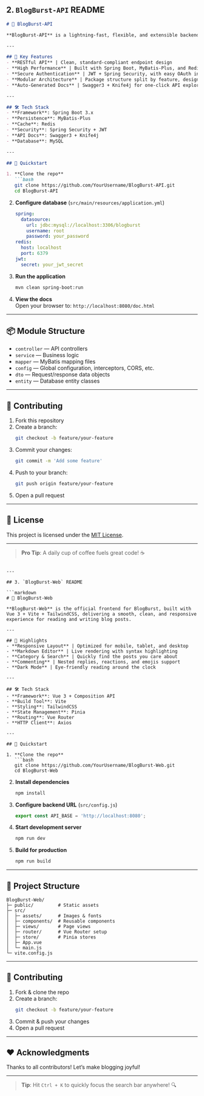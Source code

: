 ## 2. `BlogBurst-API` README

```markdown
# 🚀 BlogBurst-API

**BlogBurst-API** is a lightning-fast, flexible, and extensible backend service for your blog platform, offering core features like article management, user authentication, comment threads, and tag categorization.

---

## 🎉 Key Features
- **RESTful API** | Clean, standard-compliant endpoint design  
- **High Performance** | Built with Spring Boot, MyBatis-Plus, and Redis caching  
- **Secure Authentication** | JWT + Spring Security, with easy OAuth integration  
- **Modular Architecture** | Package structure split by feature, designed for Open/Closed extension  
- **Auto-Generated Docs** | Swagger3 + Knife4j for one-click API exploration and testing  

---

## 🛠 Tech Stack
- **Framework**: Spring Boot 3.x  
- **Persistence**: MyBatis-Plus  
- **Cache**: Redis  
- **Security**: Spring Security + JWT  
- **API Docs**: Swagger3 + Knife4j  
- **Database**: MySQL  

---

## 🚀 Quickstart

1. **Clone the repo**  
   ```bash
   git clone https://github.com/YourUsername/BlogBurst-API.git
   cd BlogBurst-API
   ```
2. **Configure database** (`src/main/resources/application.yml`)  
   ```yaml
   spring:
     datasource:
       url: jdbc:mysql://localhost:3306/blogburst
       username: root
       password: your_password
   redis:
     host: localhost
     port: 6379
   jwt:
     secret: your_jwt_secret
   ```
3. **Run the application**  
   ```bash
   mvn clean spring-boot:run
   ```
4. **View the docs**  
   Open your browser to: `http://localhost:8080/doc.html`

---

## 📦 Module Structure
- `controller` — API controllers  
- `service` — Business logic  
- `mapper` — MyBatis mapping files  
- `config` — Global configuration, interceptors, CORS, etc.  
- `dto` — Request/response data objects  
- `entity` — Database entity classes  

---

## 🤝 Contributing
1. Fork this repository  
2. Create a branch:  
   ```bash
   git checkout -b feature/your-feature
   ```
3. Commit your changes:  
   ```bash
   git commit -m 'Add some feature'
   ```
4. Push to your branch:  
   ```bash
   git push origin feature/your-feature
   ```
5. Open a pull request  

---

## 📝 License
This project is licensed under the [MIT License](LICENSE).

---

> **Pro Tip**: A daily cup of coffee fuels great code! ☕
```

---

## 3. `BlogBurst-Web` README

```markdown
# 🌟 BlogBurst-Web

**BlogBurst-Web** is the official frontend for BlogBurst, built with Vue 3 + Vite + TailwindCSS, delivering a smooth, clean, and responsive experience for reading and writing blog posts.

---

## 🎨 Highlights
- **Responsive Layout** | Optimized for mobile, tablet, and desktop  
- **Markdown Editor** | Live rendering with syntax highlighting  
- **Category & Search** | Quickly find the posts you care about  
- **Commenting** | Nested replies, reactions, and emojis support  
- **Dark Mode** | Eye-friendly reading around the clock  

---

## 🛠 Tech Stack
- **Framework**: Vue 3 + Composition API  
- **Build Tool**: Vite  
- **Styling**: TailwindCSS  
- **State Management**: Pinia  
- **Routing**: Vue Router  
- **HTTP Client**: Axios  

---

## 🚀 Quickstart

1. **Clone the repo**  
   ```bash
   git clone https://github.com/YourUsername/BlogBurst-Web.git
   cd BlogBurst-Web
   ```
2. **Install dependencies**  
   ```bash
   npm install
   ```
3. **Configure backend URL** (`src/config.js`)  
   ```js
   export const API_BASE = 'http://localhost:8080';
   ```
4. **Start development server**  
   ```bash
   npm run dev
   ```
5. **Build for production**  
   ```bash
   npm run build
   ```

---

## 📁 Project Structure
```
BlogBurst-Web/
├─ public/         # Static assets
├─ src/
│  ├─ assets/      # Images & fonts
│  ├─ components/  # Reusable components
│  ├─ views/       # Page views
│  ├─ router/      # Vue Router setup
│  ├─ store/       # Pinia stores
│  ├─ App.vue
│  └─ main.js
└─ vite.config.js
```

---

## 🤝 Contributing
1. Fork & clone the repo  
2. Create a branch:  
   ```bash
   git checkout -b feature/your-feature
   ```
3. Commit & push your changes  
4. Open a pull request  

---

## ❤️ Acknowledgments
Thanks to all contributors! Let’s make blogging joyful!  

---

> **Tip**: Hit `Ctrl + K` to quickly focus the search bar anywhere! 🔍
```
